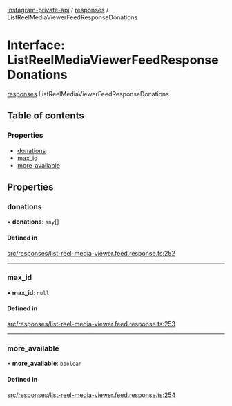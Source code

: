 [instagram-private-api](../../README.md) / [responses](../../modules/responses.md) / ListReelMediaViewerFeedResponseDonations

# Interface: ListReelMediaViewerFeedResponseDonations

[responses](../../modules/responses.md).ListReelMediaViewerFeedResponseDonations

## Table of contents

### Properties

- [donations](ListReelMediaViewerFeedResponseDonations.md#donations)
- [max\_id](ListReelMediaViewerFeedResponseDonations.md#max_id)
- [more\_available](ListReelMediaViewerFeedResponseDonations.md#more_available)

## Properties

### donations

• **donations**: `any`[]

#### Defined in

[src/responses/list-reel-media-viewer.feed.response.ts:252](https://github.com/Nerixyz/instagram-private-api/blob/b3351b9/src/responses/list-reel-media-viewer.feed.response.ts#L252)

___

### max\_id

• **max\_id**: ``null``

#### Defined in

[src/responses/list-reel-media-viewer.feed.response.ts:253](https://github.com/Nerixyz/instagram-private-api/blob/b3351b9/src/responses/list-reel-media-viewer.feed.response.ts#L253)

___

### more\_available

• **more\_available**: `boolean`

#### Defined in

[src/responses/list-reel-media-viewer.feed.response.ts:254](https://github.com/Nerixyz/instagram-private-api/blob/b3351b9/src/responses/list-reel-media-viewer.feed.response.ts#L254)
